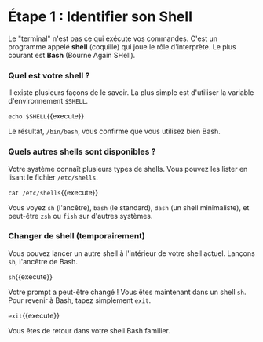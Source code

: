 # Étape 1 : Identifier son Shell

Le "terminal" n'est pas ce qui exécute vos commandes. C'est un programme appelé **shell** (coquille) qui joue le rôle d'interprète. Le plus courant est **Bash** (Bourne Again SHell).

### Quel est votre shell ?

Il existe plusieurs façons de le savoir. La plus simple est d'utiliser la variable d'environnement `$SHELL`.

`echo $SHELL`{{execute}}

Le résultat, `/bin/bash`, vous confirme que vous utilisez bien Bash.

### Quels autres shells sont disponibles ?

Votre système connaît plusieurs types de shells. Vous pouvez les lister en lisant le fichier `/etc/shells`.

`cat /etc/shells`{{execute}}

Vous voyez `sh` (l'ancêtre), `bash` (le standard), `dash` (un shell minimaliste), et peut-être `zsh` ou `fish` sur d'autres systèmes.

### Changer de shell (temporairement)

Vous pouvez lancer un autre shell à l'intérieur de votre shell actuel. Lançons `sh`, l'ancêtre de Bash.

`sh`{{execute}}

Votre prompt a peut-être changé ! Vous êtes maintenant dans un shell `sh`. Pour revenir à Bash, tapez simplement `exit`.

`exit`{{execute}}

Vous êtes de retour dans votre shell Bash familier.